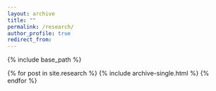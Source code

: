 ```yaml
---
layout: archive
title: ""
permalink: /research/
author_profile: true
redirect_from:
---
```




{% include base_path %}


{% for post in site.research %}
  {% include archive-single.html %}
{% endfor %}
